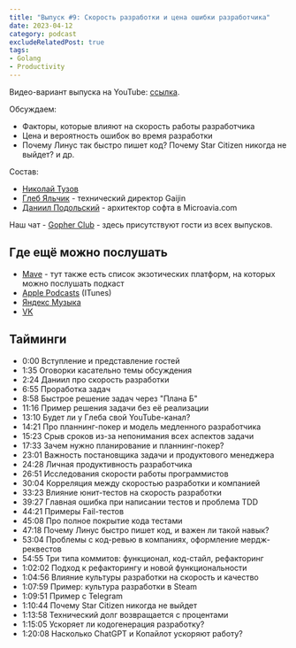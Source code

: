 ```yaml
---
title: "Выпуск #9: Скорость разработки и цена ошибки разработчика"
date: 2023-04-12
category: podcast
excludeRelatedPost: true
tags:
- Golang
- Productivity
---
```

Видео-вариант выпуска на YouTube: [ссылка](https://youtu.be/RxkX0NapCDw).

Обсуждаем:
- Факторы, которые влияют на скорость работы разработчика
- Цена и вероятность ошибок во время разработки
- Почему Линус так быстро пишет код? Почему Star Citizen никогда не выйдет?
  и др.

<PlayerEmbedApple title="Выпуск #9: Скорость разработки и цена ошибки разработчика"
author="Go Get Podcast"
authorId="id1610745137"
episodeId="1000608731153"
/>

Состав:

- [Николай Тузов](https://t.me/justskiv)
- [Глеб Яльчик](https://t.me/gleb_yaltchik) - технический директор Gaijin
- [Даниил Подольский](https://t.me/onokonem) - архитектор софта в Microavia.com

<!-- more -->

Наш чат - [Gopher Club](https://t.me/+RfalcB42UspmMDdi) - здесь присутствуют гости из всех выпусков.

## Где ещё можно послушать

- [Mave](https://gogetpodcast.mave.digital/ep-9) - тут также есть список экзотических платформ, на которых можно послушать подкаст
- [Apple Podcasts](https://podcasts.apple.com/us/podcast/ep-9-%D1%81%D0%BA%D0%BE%D1%80%D0%BE%D1%81%D1%82%D1%8C-%D1%80%D0%B0%D0%B7%D1%80%D0%B0%D0%B1%D0%BE%D1%82%D0%BA%D0%B8-%D0%B8-%D1%86%D0%B5%D0%BD%D0%B0-%D0%BE%D1%88%D0%B8%D0%B1%D0%BA%D0%B8-%D1%80%D0%B0%D0%B7%D1%80%D0%B0%D0%B1%D0%BE%D1%82%D1%87%D0%B8%D0%BA%D0%B0/id1610745137?i=1000608731153) (ITunes)
- [Яндекс Музыка](https://music.yandex.com/album/21540938/track/113011606)
- [VK](https://vk.com/gogetpodcast?z=podcast-210788342_456239025)

## Тайминги

 - 0:00 Вступление и представление гостей
 - 1:35 Оговорки касательно темы обсуждения
 - 2:24 Даниил про скорость разработки
 - 6:55 Проработка задач
 - 8:58 Быстрое решение задач через "Плана Б"
 - 11:16 Пример решения задачи без её реализации
 - 13:10 Будет ли у Глеба свой YouTube-канал?
 - 14:21 Про планнинг-покер и модель медленного разработчика
 - 15:23 Срыв сроков из-за непонимания всех аспектов задачи
 - 17:33 Зачем нужно планирование и планнинг-покер?
 - 23:01 Важность постановщика задачи и продуктового менеджера
 - 24:28 Личная продуктивность разработчика
 - 26:51 Исследования скорости работы программистов
 - 30:04 Корреляция между скоростью разработки и компанией
 - 33:23 Влияние юнит-тестов на скорость разработки
 - 39:27 Главная ошибка при написании тестов и проблема TDD
 - 44:21 Примеры Fail-тестов
 - 45:08 Про полное покрытие кода тестами
 - 47:18 Почему Линус быстро пишет код, и важен ли такой навык?
 - 53:04 Проблемы с код-ревью в компаниях, оформление мердж-реквестов
 - 54:55 Три типа коммитов: функционал, код-стайл, рефакторинг
 - 1:02:02 Подход к рефакторингу и новой функциональности
 - 1:04:56 Влияние культуры разработки на скорость и качество
 - 1:07:59 Пример: культура разработки в Steam
 - 1:09:51 Пример с Telegram
 - 1:10:44 Почему Star Citizen никогда не выйдет
 - 1:13:58 Технический долг возвращается с процентами
 - 1:15:05 Ускоряет ли кодогенерация разработку?
 - 1:20:08 Насколько ChatGPT и Копайлот ускоряют работу?

<Remark></Remark>